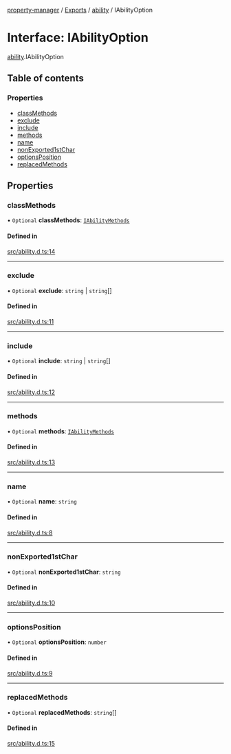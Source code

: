 [property-manager](../README.md) / [Exports](../modules.md) / [ability](../modules/ability.md) / IAbilityOption

# Interface: IAbilityOption

[ability](../modules/ability.md).IAbilityOption

## Table of contents

### Properties

- [classMethods](ability.IAbilityOption.md#classmethods)
- [exclude](ability.IAbilityOption.md#exclude)
- [include](ability.IAbilityOption.md#include)
- [methods](ability.IAbilityOption.md#methods)
- [name](ability.IAbilityOption.md#name)
- [nonExported1stChar](ability.IAbilityOption.md#nonexported1stchar)
- [optionsPosition](ability.IAbilityOption.md#optionsposition)
- [replacedMethods](ability.IAbilityOption.md#replacedmethods)

## Properties

### classMethods

• `Optional` **classMethods**: [`IAbilityMethods`](ability.IAbilityMethods.md)

#### Defined in

[src/ability.d.ts:14](https://github.com/snowyu/property-manager.js/blob/7796872/src/ability.d.ts#L14)

___

### exclude

• `Optional` **exclude**: `string` \| `string`[]

#### Defined in

[src/ability.d.ts:11](https://github.com/snowyu/property-manager.js/blob/7796872/src/ability.d.ts#L11)

___

### include

• `Optional` **include**: `string` \| `string`[]

#### Defined in

[src/ability.d.ts:12](https://github.com/snowyu/property-manager.js/blob/7796872/src/ability.d.ts#L12)

___

### methods

• `Optional` **methods**: [`IAbilityMethods`](ability.IAbilityMethods.md)

#### Defined in

[src/ability.d.ts:13](https://github.com/snowyu/property-manager.js/blob/7796872/src/ability.d.ts#L13)

___

### name

• `Optional` **name**: `string`

#### Defined in

[src/ability.d.ts:8](https://github.com/snowyu/property-manager.js/blob/7796872/src/ability.d.ts#L8)

___

### nonExported1stChar

• `Optional` **nonExported1stChar**: `string`

#### Defined in

[src/ability.d.ts:10](https://github.com/snowyu/property-manager.js/blob/7796872/src/ability.d.ts#L10)

___

### optionsPosition

• `Optional` **optionsPosition**: `number`

#### Defined in

[src/ability.d.ts:9](https://github.com/snowyu/property-manager.js/blob/7796872/src/ability.d.ts#L9)

___

### replacedMethods

• `Optional` **replacedMethods**: `string`[]

#### Defined in

[src/ability.d.ts:15](https://github.com/snowyu/property-manager.js/blob/7796872/src/ability.d.ts#L15)
